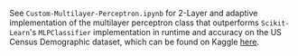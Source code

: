 See `Custom-Multilayer-Perceptron.ipynb` for 2-Layer and adaptive implementation of the multilayer perceptron class that outperforms `Scikit-Learn`'s `MLPClassifier` implementation in runtime and accuracy on the US Census Demographic dataset, which can be found on Kaggle <a href="https://www.kaggle.com/datasets/muonneutrino/us-census-demographic-data/data">here</a>. 
